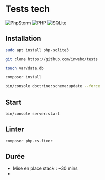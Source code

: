 # Tests tech

![PhpStorm](https://img.shields.io/badge/phpstorm-143?style=for-the-badge&logo=phpstorm&logoColor=black&color=black&labelColor=darkorchid)
![PHP](https://img.shields.io/badge/php-%23777BB4.svg?style=for-the-badge&logo=php&logoColor=white)
![SQLite](https://img.shields.io/badge/sqlite-%2307405e.svg?style=for-the-badge&logo=sqlite&logoColor=white)

## Installation

```bash
sudo apt install php-sqlite3
```

```bash
git clone https://github.com/inwebo/tests
```

```bash
touch var/data.db
```

```bash
composer install
```

```bash
bin/console doctrine:schema:update --force
```

## Start

```bash
bin/console server:start
```

## Linter

```bash
composer php-cs-fixer
```

## Durée

- Mise en place stack : ~30 mins
- 